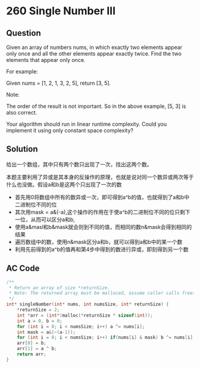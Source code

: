 # 260 Single Number III 

## Question

Given an array of numbers nums, in which exactly two elements appear only once and all the other elements appear exactly twice. Find the two elements that appear only once.

For example:

Given nums = [1, 2, 1, 3, 2, 5], return [3, 5].

Note:

The order of the result is not important. So in the above example, [5, 3] is also correct.

Your algorithm should run in linear runtime complexity. Could you implement it using only constant space complexity?

## Solution 

给出一个数组，其中只有两个数只出现了一次，找出这两个数。

本题主要利用了异或是其本身的反操作的原理，也就是说对同一个数异或两次等于什么也没做。假设a和b是这两个只出现了一次的数

+ 首先用0将数组中所有的数异或一次，即可得到a^b的值，也就得到了a和b中二进制位不同的位
+ 其次用mask = a&(-a),这个操作的作用在于使a^b的二进制位不同的位只剩下一位，从而可以区分a和b,
+ 使用a&masl和b&mask就会则到不同的值，而相同的数n&mask会得到相同的结果
+ 遍历数组中的数，使用n&mask区分a和b，就可以得到a和b中的某一个数
+ 利用先前得到的a^b的值再和第4步中得到的数进行异或，即刻得到另一个数

## AC Code 
```c 
/**
 * Return an array of size *returnSize.
 * Note: The returned array must be malloced, assume caller calls free().
 */
int* singleNumber(int* nums, int numsSize, int* returnSize) {
	*returnSize = 2;
    int *arr = (int*)malloc(*returnSize * sizeof(int));
    int a = 0, b = 0;
    for (int i = 0; i < numsSize; i++) a ^= nums[i];
    int mask = a&(~(a-1));
    for (int i = 0; i < numsSize; i++) if(nums[i] & mask) b ^= nums[i];
    arr[0] = b;
    arr[1] = a ^ b;
    return arr;
}
```